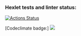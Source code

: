 ### Hexlet tests and linter status:
[![Actions Status](https://github.com/ShaganKonstantin/frontend-project-44/actions/workflows/hexlet-check.yml/badge.svg)](https://github.com/ShaganKonstantin/frontend-project-44/actions)

[Codeclimate badge:]
<a href="https://codeclimate.com/github/ShaganKonstantin/frontend-project-44/maintainability"><img src="https://api.codeclimate.com/v1/badges/ab913094c0aa4569108c/maintainability" /></a>